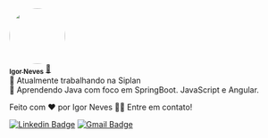 <a href="https://www.linkedin.com/in/igor-neves-5459b0186/">
 <img style="border-radius: 50%;" src="https://instagram.fcnf1-1.fna.fbcdn.net/v/t51.2885-15/240646454_644548266522378_6425989851808428144_n.jpg?stp=dst-jpg_e35&_nc_ht=instagram.fcnf1-1.fna.fbcdn.net&_nc_cat=106&_nc_ohc=hXSH9UP1jUoAX90wgfW&edm=ALQROFkBAAAA&ccb=7-4&ig_cache_key=MjY0ODM4MTM5OTMxMTEyNzYzMA%3D%3D.2-ccb7-4&oh=00_AT_iD0Yd4Ml7q28Q_Hhm62MglwW8-M64DXDuUkRrrJv7aA&oe=62704549&_nc_sid=30a2ef" width="100px;" alt=""/>
 <br />
 <sub><b>Igor Neves</b></sub></a> <a href="https://www.linkedin.com/in/igor-neves-5459b0186/" title="Rocketseat">🚀</a>
 <br/> 🔭 Atualmente trabalhando na Siplan
 <br/> 🌱 Aprendendo Java com foco em SpringBoot. JavaScript e Angular.

Feito com ❤️ por Igor Neves 👋🏽 Entre em contato!

[![Linkedin Badge](https://img.shields.io/badge/-Igor-blue?style=flat-square&logo=Linkedin&logoColor=white&link=https://www.linkedin.com/in/igor-neves-5459b0186/)](https://www.linkedin.com/in/igor-neves-5459b0186/) 
[![Gmail Badge](https://img.shields.io/badge/-yigorneves@gmail.com-c14438?style=flat-square&logo=Gmail&logoColor=white&link=mailto:tgmarinho@gmail.com)](mailto:yigorneves@gmail.com)

<!--
**yIgorNeves/yigorneves** is a ✨ _special_ ✨ repository because its `README.md` (this file) appears on your GitHub profile.

Here are some ideas to get you started:

- 🔭 I’m currently working on ...
- 🌱 I’m currently learning ...
- 👯 I’m looking to collaborate on ...
- 🤔 I’m looking for help with ...
- 💬 Ask me about ...
- 📫 How to reach me: ...
- 😄 Pronouns: ...
- ⚡ Fun fact: ...
-->
